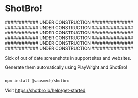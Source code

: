 
# ShotBro!

############ UNDER CONSTRUCTION ###############
############ UNDER CONSTRUCTION ###############
############ UNDER CONSTRUCTION ###############
############ UNDER CONSTRUCTION ###############
############ UNDER CONSTRUCTION ###############
############ UNDER CONSTRUCTION ###############

Sick of out of date screenshots in support sites and websites.  

Generate them automatically using PlayWright and ShotBro!

```bash

npm install @saasmech/shotbro

```

Visit https://shotbro.io/help/get-started